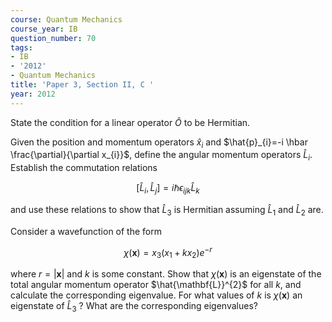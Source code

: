 ```yaml
---
course: Quantum Mechanics
course_year: IB
question_number: 70
tags:
- IB
- '2012'
- Quantum Mechanics
title: 'Paper 3, Section II, C '
year: 2012
---
```




State the condition for a linear operator $\hat{O}$ to be Hermitian.

Given the position and momentum operators $\hat{x}_{i}$ and $\hat{p}_{i}=-i \hbar \frac{\partial}{\partial x_{i}}$, define the angular momentum operators $\hat{L}_{i}$. Establish the commutation relations

$$\left[\hat{L}_{i}, \hat{L}_{j}\right]=i \hbar \epsilon_{i j k} \hat{L}_{k}$$

and use these relations to show that $\hat{L}_{3}$ is Hermitian assuming $\hat{L}_{1}$ and $\hat{L}_{2}$ are.

Consider a wavefunction of the form

$$\chi(\mathbf{x})=x_{3}\left(x_{1}+k x_{2}\right) e^{-r}$$

where $r=|\mathbf{x}|$ and $k$ is some constant. Show that $\chi(\mathbf{x})$ is an eigenstate of the total angular momentum operator $\hat{\mathbf{L}}^{2}$ for all $k$, and calculate the corresponding eigenvalue. For what values of $k$ is $\chi(\mathbf{x})$ an eigenstate of $\hat{L}_{3}$ ? What are the corresponding eigenvalues?